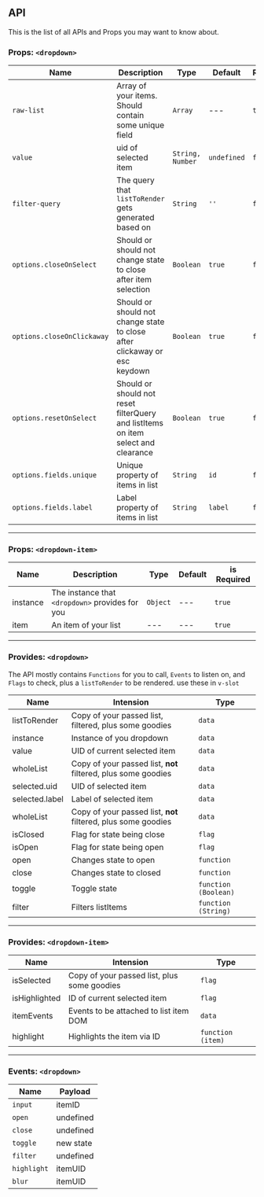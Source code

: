 ## API

This is the list of all APIs and Props you may want to know about.

### Props: `<dropdown>`

Name                       | Description                                                                       | Type             | Default     | Required
-------------------------- | --------------------------------------------------------------------------------- | ---------------- | ----------- | --------
`raw-list`                 | Array of your items. Should contain some unique field                             | `Array`          | ---         | `true`
`value`                    | uid of selected item                                                              | `String, Number` | `undefined` | `false`
`filter-query`             | The query that `listToRender` gets generated based on                             | `String`         | `''`        | `false`
`options.closeOnSelect`    | Should or should not change state to close after item selection                   | `Boolean`        | `true`      | `false`
`options.closeOnClickaway` | Should or should not change state to close after clickaway or esc keydown         | `Boolean`        | `true`      | `false`
`options.resetOnSelect`    | Should or should not reset filterQuery and listItems on item select and clearance | `Boolean`        | `true`      | `false`
`options.fields.unique`    | Unique property of items in list                                                  | `String`         | `id`        | `false`
`options.fields.label`     | Label property of items in list                                                   | `String`         | `label`     | `false`

---

### Props: `<dropdown-item>`

Name     | Description                                     | Type     | Default | is Required
-------- | ----------------------------------------------- | -------- | ------- | -----------
instance | The instance that `<dropdown>` provides for you | `Object` | ---     | `true`
item     | An item of your list                            | ---      | ---     | `true`

---

### Provides: `<dropdown>`

The API mostly contains `Functions` for you to call, `Events` to listen on, and `Flags` to check, plus a `listToRender` to be rendered. use these in `v-slot`

Name           | Intension                                                     | Type
-------------- | ------------------------------------------------------------- | --------------------
listToRender   | Copy of your passed list, filtered, plus some goodies         | `data`
instance       | Instance of you dropdown                                      | `data`
value          | UID of current selected item                                  | `data`
wholeList      | Copy of your passed list, **not** filtered, plus some goodies | `data`
selected.uid   | UID of selected item                                          | `data`
selected.label | Label of selected item                                        | `data`
wholeList      | Copy of your passed list, **not** filtered, plus some goodies | `data`
isClosed       | Flag for state being close                                    | `flag`
isOpen         | Flag for state being open                                     | `flag`
open           | Changes state to open                                         | `function`
close          | Changes state to closed                                       | `function`
toggle         | Toggle state                                                  | `function (Boolean)`
filter         | Filters listItems                                             | `function (String)`

---

### Provides: `<dropdown-item>`

Name          | Intension                                   | Type
------------- | ------------------------------------------- | -----------------
isSelected    | Copy of your passed list, plus some goodies | `flag`
isHighlighted | ID of current selected item                 | `flag`
itemEvents    | Events to be attached to list item DOM      | `data`
highlight     | Highlights the item via ID                  | `function (item)`

---

### Events: `<dropdown>`

Name        | Payload
----------- | ---------
`input`     | itemID
`open`      | undefined
`close`     | undefined
`toggle`    | new state
`filter`    | undefined
`highlight` | itemUID
`blur`      | itemUID
